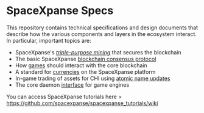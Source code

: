 # SpaceXpanse Specs

This repository contains technical specifications and design documents that
describe how the various components and layers in the ecosystem interact.
In particular, important topics are:

* SpaceXpanse's [*triple-purpose mining*](mining.md) that secures the blockchain
* The basic SpaceXpanse [blockchain consensus protocol](blockchain.md)
* How [games](games.md) should interact with the core blockchain
* A standard for [currencies](currencies.md) on the SpaceXpanse platform
* In-game trading of assets for CHI using [atomic name updates](trading.md)
* The core daemon [interface](interface.md) for game engines

You can access SpaceXpanse tutorials here > https://github.com/spacexpanse/spacexpanse_tutorials/wiki
